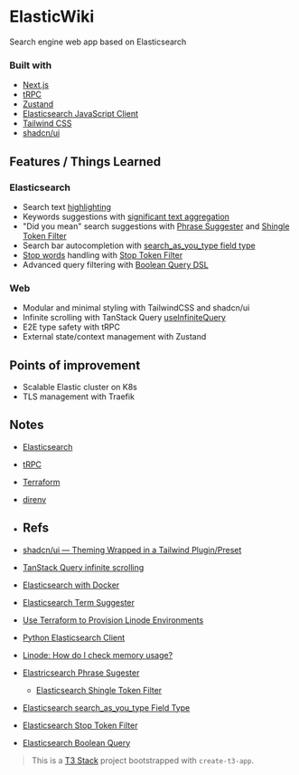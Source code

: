 # ElasticWiki

Search engine web app based on Elasticsearch

### Built with

- [Next.js](https://nextjs.org)
- [tRPC](https://trpc.io)
- [Zustand](https://zustand-demo.pmnd.rs/)
- [Elasticsearch JavaScript Client](https://www.elastic.co/guide/en/elasticsearch/client/javascript-api/current/index.html)
- [Tailwind CSS](https://tailwindcss.com)
- [shadcn/ui](https://ui.shadcn.com/)

## Features / Things Learned

### Elasticsearch

- Search text [highlighting](https://www.elastic.co/guide/en/elasticsearch/reference/current/highlighting.html#highlighting)
- Keywords suggestions with [significant text aggregation](https://www.elastic.co/guide/en/elasticsearch/reference/8.8/search-aggregations-bucket-significanttext-aggregation.html)
- "Did you mean" search suggestions with [Phrase Suggester](https://www.elastic.co/guide/en/elasticsearch/reference/current/search-suggesters.html#phrase-suggester) and [Shingle Token Filter](https://www.elastic.co/guide/en/elasticsearch/reference/current/analysis-shingle-tokenfilter.html)
- Search bar autocompletion with [search_as_you_type field type](https://www.elastic.co/guide/en/elasticsearch/reference/current/search-as-you-type.html#search-as-you-type)
- [Stop words](https://en.wikipedia.org/wiki/Stop_words) handling with [Stop Token Filter](https://www.elastic.co/guide/en/elasticsearch/reference/current/analysis-stop-tokenfilter.html)
- Advanced query filtering with [Boolean Query DSL](https://www.elastic.co/guide/en/elasticsearch/reference/current/query-dsl-bool-query.html)

### Web

- Modular and minimal styling with TailwindCSS and shadcn/ui
- Infinite scrolling with TanStack Query [useInfiniteQuery](https://tanstack.com/query/v4/docs/react/reference/useInfiniteQuery)
- E2E type safety with tRPC
- External state/context management with Zustand

## Points of improvement

- Scalable Elastic cluster on K8s
- TLS management with Traefik

## Notes

- [Elasticsearch](./docs/elasticsearch.md)
- [tRPC](./docs/trpc.md)
- [Terraform](./terraform/README.md)
- [direnv](./docs/direnv.md)

- ## Refs

- [shadcn/ui — Theming Wrapped in a Tailwind Plugin/Preset](https://www.youtube.com/watch?v=QJlTWj30krw&t=10s)
- [TanStack Query infinite scrolling](https://tanstack.com/query/v4/docs/react/examples/react/load-more-infinite-scroll)
- [Elasticsearch with Docker](https://www.elastic.co/guide/en/elasticsearch/reference/current/docker.html)
- [Elasticsearch Term Suggester](https://www.elastic.co/guide/en/elasticsearch/reference/current/search-suggesters.html#term-suggester)
- [Use Terraform to Provision Linode Environments ](https://www.linode.com/docs/guides/how-to-build-your-infrastructure-using-terraform-and-linode/)
- [Python Elasticsearch Client](https://elasticsearch-py.readthedocs.io/en/v7.10.1/)
- [Linode: How do I check memory usage?](https://www.linode.com/community/questions/18654/how-do-i-check-memory-usage)
- [Elastricsearch Phrase Sugester](https://www.elastic.co/guide/en/elasticsearch/reference/current/search-suggesters.html#phrase-suggester)
  - [Elasticsearch Shingle Token Filter](https://www.elastic.co/guide/en/elasticsearch/reference/current/analysis-shingle-tokenfilter.html)
- [Elasticsearch search_as_you_type Field Type](https://www.elastic.co/guide/en/elasticsearch/reference/current/search-as-you-type.html#search-as-you-type)
- [Elasticsearch Stop Token Filter](https://www.elastic.co/guide/en/elasticsearch/reference/current/analysis-stop-tokenfilter.html)
- [Elasticsearch Boolean Query](https://www.elastic.co/guide/en/elasticsearch/reference/current/query-dsl-bool-query.html)

> This is a [T3 Stack](https://create.t3.gg/) project bootstrapped with `create-t3-app`.

